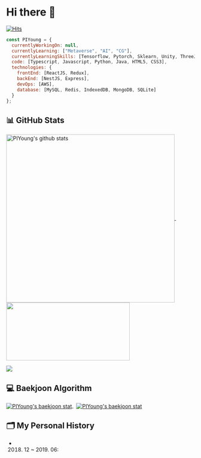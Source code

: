 <!-- # Hi there <img src="https://raw.githubusercontent.com/aemmadi/aemmadi/master/wave.gif" width="30px"> -->
# Hi there 🦊

[![Hits](https://hits.seeyoufarm.com/api/count/incr/badge.svg?url=https%3A%2F%2Fgithub.com%2FPIYoung&count_bg=%2379C83D&title_bg=%23555555&icon=&icon_color=%23E7E7E7&title=hits&edge_flat=false)](https://hits.seeyoufarm.com)

```javascript
const PIYoung = {
  currentlyWorkingOn: null,
  currentlyLearning: ["Metaverse", "AI", "CG"],
  currentlyLearningSkills: [Tensorflow, Pytorch, Sklearn, Unity, ThreeJS],
  code: [Typescript, Javascript, Python, Java, HTML5, CSS3],
  technologies: {
    frontEnd: [ReactJS, Redux],
    backEnd: [NestJS, Express],
    devOps: [AWS],
    database: [MySQL, Redis, IndexedDB, MongoDB, SQLite]
  }
};
```

## 📊 GitHub Stats

<div>
  <p align="left">
    <a href="https://github.com/anuraghazra/github-readme-stats">
      <img width="450" align="center" src="https://github-readme-stats.vercel.app/api?username=PIYoung&theme=apprentice&show_icons=true&hide=issues" alt="PIYoung's github stats" />
    </a>
    &nbsp;
    <a href="https://github.com/anuraghazra/github-readme-stats">
      <img width="330" height="155" align="center" src="https://github-readme-stats.vercel.app/api/top-langs/?username=PIYoung&layout=compact&theme=apprentice" /></a>
    </a>
  </p>
  <p align="left">
    <a href="https://git.io/streak-stats">
      <img src="http://github-readme-streak-stats.herokuapp.com?user=PIYoung&theme=tokyonight_duo&date_format=%5BY%20%5DM%20j" />
    </a>
  </p>
</div>

<!-- ## 🏆 GitHub Trophies -->

<!-- [![trophy](https://github-profile-trophy.vercel.app/?username=PIYoung&theme=juicyfresh&no-frame=true&row=1&margin-w=20&no-bg=true)](https://github.com/ryo-ma/github-profile-trophy) -->

## 💻 Baekjoon Algorithm

<p>
  <a href="https://solved.ac/dlsdudg15">
    <img align="center" src="http://mazassumnida.wtf/api/v2/generate_badge?boj=dlsdudg15" alt="PIYoung's baekjoon stat" />
  </a>
  &nbsp;
  <a href="https://solved.ac/dlsdudg15">
    <img align="center" src="http://mazandi.herokuapp.com/api?handle=dlsdudg15&theme=dark" alt="PIYoung's baekjoon stat" />
  </a>
</p>

## 🗂 My Personal History

- 2018. 12 ~ 2019. 06: 
